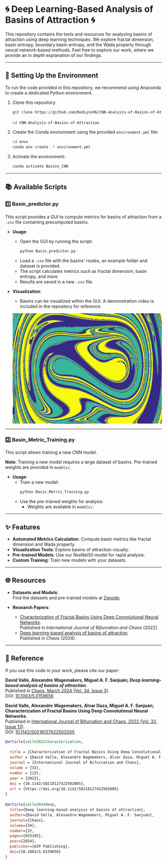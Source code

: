 
# 🌀 Deep Learning-Based Analysis of Basins of Attraction 🌀

This repository contains the tools and resources for analyzing basins of attraction using deep learning techniques. We explore fractal dimension, basin entropy, boundary basin entropy, and the Wada property through neural network-based methods. Feel free to explore our work, where we provide an in depth explanation of our findings.

---

## 🔧 Setting Up the Environment

To run the code provided in this repository, we recommend using Anaconda to create a dedicated Python environment.

1. Clone this repository:
   ```bash
   git clone https://github.com/RedLynx96/CNN-Analysis-of-Basins-of-Attraction.git

   cd CNN-Analysis-of-Basins-of-Attraction
   ```

2. Create the Conda environment using the provided `environment.yml` file:
   ```bash
   cd envs
   conda env create -f environment.yml
   ```

3. Activate the environment:
   ```bash
   conda activate Basins_CNN
   ```
---

## 📚 Available Scripts

### 1️⃣ **Basin_predictor.py**
This script provides a GUI to compute metrics for basins of attraction from a `.csv` file containing precomputed basins.

- **Usage**:  
  - Open the GUI by running the script:
    ```bash
    python Basin_predictor.py
    ```
  - Load a `.csv` file with the basins' routes, an example folder and dataset is provided.  
  - The script calculates metrics such as fractal dimension, basin entropy, and more.  
  - Results are saved in a new `.csv` file.

- **Visualization**:  
  - Basins can be visualized within the GUI. A demonstration video is included in the repository for reference.

  [![Demo of Basin_predictor.py](media/Thumbnail.png)](media/Example.mkv)

---

### 2️⃣ **Basin_Metric_Training.py**
This script allows training a new CNN model.  

**Note**: Training a new model requires a large dataset of basins. Pre-trained weights are provided in `models/`.

- **Usage**:  
  - Train a new model:
    ```bash
    python Basin_Metric_Training.py
    ```
  - Use the pre-trained weights for analysis:
    - Weights are available in `models/`.

---

## ✨ Features

- **Automated Metrics Calculation**: Compute basin metrics like fractal dimension and Wada property.  
- **Visualization Tools**: Explore basins of attraction visually.  
- **Pre-trained Models**: Use our ResNet50 model for rapid analysis.  
- **Custom Training**: Train new models with your datasets.  

---

## 🌐 Resources

- **Datasets and Models**:  
  Find the datasets and pre-trained models at [Zenodo](https://zenodo.org/records/10550982).

- **Research Papers**:  
  - [Characterization of Fractal Basins Using Deep Convolutional Neural Networks](https://doi.org/10.1142/S0218127422502005).  
  Published in *International Journal of Bifurcation and Chaos* (2022).  
  - [Deep learning-based analysis of basins of attraction](https://doi.org/10.1063/5.0159656).  
  Published in *Chaos* (2024).

---

## 📜 Reference

If you use this code in your work, please cite our paper:

**David Valle, Alexandre Wagemakers, Miguel A. F. Sanjuán; *Deep learning-based analysis of basins of attraction*.**  
Published in [Chaos, March 2024 (Vol. 34, Issue 3)](https://doi.org/10.1063/5.0159656).  
DOI: [10.1063/5.0159656](https://doi.org/10.1063/5.0159656)

**David Valle, Alexandre Wagemakers, Alvar Daza, Miguel A. F. Sanjuán; Characterization of Fractal Basins Using Deep Convolutional Neural Networks.**   
Published in [International Journal of Bifurcation and Chaos, 2022 (Vol. 32, Issue 13)](https://doi.org/10.1142/S0218127422502005).   
DOI: [10.1142/S0218127422502005](https://doi.org/10.1142/S0218127422502005)

```bibtex
@article{valle2022characterization,

  title = {Characterization of Fractal Basins Using Deep Convolutional Neural Networks},
  author = {David Valle, Alexandre Wagemakers, Alvar Daza, Miguel A. F. Sanjuán},
  journal = {International Journal of Bifurcation and Chaos},
  volume = {32},
  number = {13},
  year = {2022},
  doi = {10.1142/S0218127422502005},
  url = {https://doi.org/10.1142/S0218127422502005}
}

@article{valle2024deep,
  title={Deep learning-based analysis of basins of attraction},
  author={David Valle, Alexandre Wagemakers, Miguel A. F. Sanjuán},
  journal={Chaos},
  volume={34},
  number={3},
  pages={033105},
  year={2024},
  publisher={AIP Publishing},
  doi={10.1063/5.0159656}
}
```
